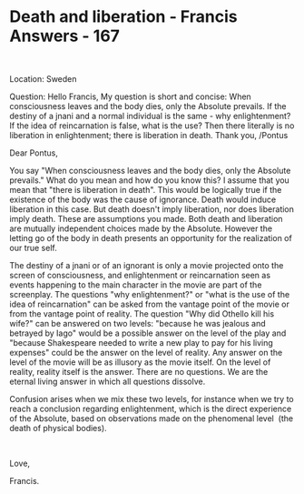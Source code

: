 # Death and liberation - Francis Answers - 167

&nbsp;

Location: Sweden&nbsp;

Question: Hello Francis, My question is short and concise: When consciousness leaves and the body dies, only the Absolute prevails. If the destiny of a jnani and a normal individual is the same - why enlightenment? If the idea of reincarnation is false, what is the use? Then there literally is no liberation in enlightenment; there is liberation in death. Thank you, /Pontus

Dear Pontus,

You say &quot;When consciousness leaves and the body dies, only the Absolute prevails.&quot; What do you mean and how do you know this? I assume that you mean that &quot;there is liberation in death&quot;. This would be logically true if the existence of the body was the cause of ignorance. Death would induce liberation in this case. But death doesn't imply liberation, nor does liberation imply death. These are assumptions you made. Both death and liberation are mutually independent choices made by the Absolute. However the letting go of the body in death presents an opportunity for the realization of our true self.

The destiny of a jnani or of an ignorant is only a movie projected onto the screen of consciousness, and enlightenment or reincarnation seen as events happening to the main character in the movie are part of the screenplay. The questions &quot;why enlightenment?&quot; or &quot;what is the use of the idea of reincarnation&quot; can be asked from the vantage point of the movie or from the vantage point of reality. The question &quot;Why did Othello kill his wife?&quot; can be answered on two levels: &quot;because he was jealous and betrayed by Iago&quot; would be a possible answer on the level of the play and &quot;because Shakespeare needed to write a new play to pay for his living expenses&quot; could be the answer on the level of reality. Any answer on the level of the movie will be as illusory as the movie itself. On the level of reality, reality itself is the answer. There are no questions. We are the eternal living answer in which all questions dissolve.

Confusion arises when we mix these two levels, for instance when we try to reach a conclusion regarding enlightenment, which is the direct experience of the Absolute, based on observations made on the phenomenal level&nbsp; (the death of physical bodies).

&nbsp;

Love,

Francis.




  








